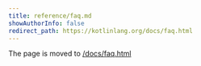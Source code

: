 ```yaml
---
title: reference/faq.md
showAuthorInfo: false
redirect_path: https://kotlinlang.org/docs/faq.html
---
```


The page is moved to [/docs/faq.html](/docs/faq.html)
